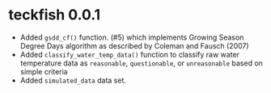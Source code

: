 <!-- NEWS.md is maintained by https://fledge.cynkra.com, contributors should not edit this file -->

# teckfish 0.0.1

- Added `gsdd_cf()` function. (#5) which implements Growing Season Degree Days
algorithm as described by Coleman and Fausch (2007)
- Added `classify_water_temp_data()` function to classify raw water temperature
data as `reasonable`, `questionable`, or `unreasonable` based on 
simple criteria
- Added `simulated_data` data set.

